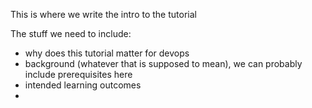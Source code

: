 This is where we write the intro to the tutorial


The stuff we need to include:
- why does this tutorial matter for devops
- background (whatever that is supposed to mean), we can probably include prerequisites here
- intended learning outcomes
- 